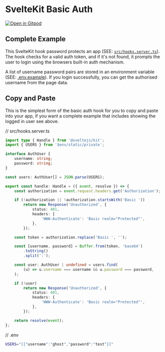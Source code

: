 # SvelteKit Basic Auth

[![Open in Gitpod](https://gitpod.io/button/open-in-gitpod.svg)](https://gitpod.io/#https://github.com/ghostdevv/sveltekit-basic-auth)

## Complete Example

This SvelteKit hook password protects an app (SEE: [`src/hooks.server.ts`](./src/hooks.server.ts)). The hook checks for a valid auth token, and if it's not found, it prompts the user to login using the browsers built-in auth mechanism.

A list of username password pairs are stored in an environment variable (SEE: [.env.example](./.env.example)). If you login successfully, you can get the authorised username from the page data.

## Copy and Paste

This is the simplest form of the basic auth hook for you to copy and paste into your app, if you want a complete example that includes showing the logged in user see above.

// src/hooks.server.ts
```ts
import type { Handle } from '@sveltejs/kit';
import { USERS } from '$env/static/private';

interface AuthUser {
    username: string;
    password: string;
}

const users: AuthUser[] = JSON.parse(USERS);

export const handle: Handle = ({ event, resolve }) => {
    const authorization = event.request.headers.get('Authorization');

    if (!authorization || !authorization.startsWith('Basic '))
        return new Response('Unauthorized', {
            status: 401,
            headers: {
                'WWW-Authenticate': 'Basic realm="Protected"',
            },
        });

    const token = authorization.replace('Basic ', '');

    const [username, password] = Buffer.from(token, 'base64')
        .toString()
        .split(':');

    const user: AuthUser | undefined = users.find(
        (u) => u.username === username && u.password === password,
    );

    if (!user)
        return new Response('Unauthorized', {
            status: 401,
            headers: {
                'WWW-Authenticate': 'Basic realm="Protected"',
            },
        });

    return resolve(event);
};
```

// .env
```bash
USERS="[{"username":"ghost","password":"test"}]"
```